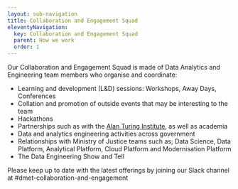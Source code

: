 ```yaml
---
layout: sub-navigation
title: Collaboration and Engagement Squad
eleventyNavigation:
  key: Collaboration and Engagement Squad
  parent: How we work
  order: 1
---
```


Our Collaboration and Engagement Squad is made of Data Analytics and Engineering team members who organise and coordinate: 

* Learning and development (L&D) sessions: Workshops, Away Days, Conferences
* Collation and promotion of outside events that may be interesting to the team 
* Hackathons
* Partnerships such as with the [Alan Turing Institute](https://www.turing.ac.uk), as well as academia
* Data and analytics engineering activities across government
* Relationships with Ministry of Justice teams such as; Data Science, Data Platform, Analytical Platform, Cloud Platform and Modernisation Platform
* The Data Engineering Show and Tell

Please keep up to date with the latest offerings by joining our Slack channel at #dmet-collaboration-and-engagement
